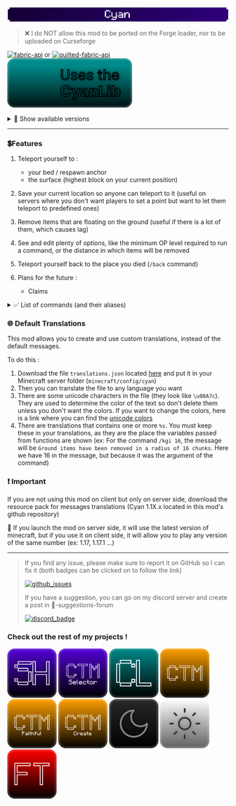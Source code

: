 ![banner](https://github.com/Aeldit/Cyan/blob/1.20.x/images/banner_small.png?raw=true)
<!-- modrinth_exclude.start -->
> ❌ I do NOT allow this mod to be ported on the Forge loader, nor to be uploaded on Curseforge
<!-- modrinth_exclude.end -->
[![fabric-api](https://cdn.jsdelivr.net/npm/@intergrav/devins-badges@3/assets/cozy/requires/fabric-api_vector.svg)](https://modrinth.com/mod/fabric-api)
or
[![quilted-fabric-api](https://cdn.jsdelivr.net/npm/@intergrav/devins-badges@3/assets/cozy/requires/quilted-fabric-api_vector.svg)](https://modrinth.com/mod/qsl)
[![cyanlib_badge_use](https://raw.githubusercontent.com/Aeldit/Aeldit/e84549f8cef529270bd41775357d577e1f71978a/images/cyanlib-cozy.svg)](https://modrinth.com/mod/cyanlib)
<details>
<summary>🎴 Show available versions</summary>

| Supported MC Version | Up To Date | Last Version |
|:--------------------:|:----------:|:------------:|
|   1.17.x - 1.18.x    |     ❌      |    0.9.3     |
|    1.19 - 1.19.2     |     ❌      |    0.9.13    |
|        1.19.3        |     ❌      |    0.9.7     |
|        1.19.4        |     ✅      |    latest    |
|    1.20 - 1.20.3     |     ✅      |    latest    |

</details>


***

### 💲Features

1. Teleport yourself to :
    - your bed / respawn anchor
    - the surface (highest block on your current position)

2. Save your current location so anyone can teleport to it
   (useful on servers where you don't want players to set a point but want to let them teleport to predefined ones)

3. Remove items that are floating on the ground (useful if there is a lot of them, which causes lag)

4. See and edit plenty of options, like the minimum OP level required to run a command, or the
   distance in which items will be removed

5. Teleport yourself back to the place you died (`/back` command)

6. Plans for the future :
    - Claims

<details>
<summary>✅ List of commands (and their aliases)</summary>

|               Command                |                            Description                             |         Alias         |
|:------------------------------------:|:------------------------------------------------------------------:|:---------------------:|
|                `/bed`                |            Teleports you to your bed or respawn anchor             |         `/b`          |
|          `/killgrounditems`          |      Kills a items floating on the ground in a certain radius      |        `/kgi`         |
|              `/surface`              |                    Teleports you to the surface                    |         `/s`          |
|                                      |                                                                    |                       |
|   `/set-location <location_name>`    |              Saves the current position as a location              | `/sl <location_name>` |
|  `/remove-location <location_name>`  |                     Removes the given location                     | `/rl <location_name>` |
|       `/remove-all-locations`        |                     Removes the given location                     |           ❌           |
|     `/location <location_name>`      |                Teleports you to the given location                 | `/l <location_name>`  |
|           `/get-locations`           |                  Displays all the saved locations                  |         `/gl`         |
| `/rename-location <name> <new_name>` |            Renames the given location to the given name            |           ❌           |
|                                      |                                                                    |                       |
|               `/back`                |              Teleports you to the last place you died              |           ❌           |
|                                      |                                                                    |                       |
|     `/cyan reload-translations`      |     Reloads the custom translations (useful when editing them)     |           ❌           |
|   `/cyan remove-properties-files`    |  Transfers the properties files to json files, then deletes them   |           ❌           |
|                                      |                                                                    |                       |
|          `/cyan get-config`          | Displays in the player's chat the current value of all the options |           ❌           |

</details>

### 🌐 Default Translations

This mod allows you to create and use custom translations, instead of the default messages.

To do this :

1. Download the file `translations.json`
   located [here](https://github.com/Aeldit/Cyan/tree/1.20.x/docs) and put it in your Minecraft server
   folder (`minecraft/config/cyan`)
2. Then you can translate the file to any language you want
3. There are some unicode characters in the file (they look like `\u00A7c`). They are used to determine the
   color of the text so don't delete them unless you don't want the colors. If you want to change the colors, here
   is a link where you can find the [unicode colors](https://minecraft.tools/en/color-code.php)
4. There are translations that contains one or more `%s`. You must keep these in your translations, as they are the
   place the variables passed from functions are shown (ex: For the
   command `/kgi 16`, the message will be `Ground items have been removed in a radius of 16 chunks`. Here we have
   16 in the message, but because it was the argument of the command)

### ❗ Important

If you are not using this mod on client but only on server side, download the resource pack for messages translations
(Cyan 1.1X.x located in this mod's github repository)

📖 If you launch the mod on server side, it will use the latest version of minecraft, but if you use it on client side,
it will allow you to play any version of the same number (ex: 1.17, 1.17.1 ...)

***

> If you find any issue, please make sure to report it on GitHub so I can fix it (both badges can be clicked on to
> follow the link)
>
> [![github_issues](https://img.shields.io/github/issues/Aeldit/Cyan?color=red&style=for-the-badge&logo=github)](https://github.com/Aeldit/Cyan/issues)
>
> If you have a suggestion, you can go on my discord server and create a post in 🗽-suggestions-forum
>
> [![discord_badge](https://img.shields.io/discord/750243612473819188?color=7289da&label=DISCORD&logo=discord&logoColor=7289da&style=for-the-badge)](https://discord.gg/PcYPpqzhKS)

### Check out the rest of my projects !

[![cyansethome_badge](https://raw.githubusercontent.com/Aeldit/Aeldit/fdcc5b2b359f2bcc51654d9a973674c4d8557fd4/images/cyansethome-cozy-minimal.svg)](https://modrinth.com/mod/cyansethome)
[![ctms_badge](https://raw.githubusercontent.com/Aeldit/Aeldit/d668bc7cd71d654d2331905a5ad425283dedab94/images/ctms-cozy-minimal.svg)](https://modrinth.com/mod/ctm-selector)
[![cyanlib_badge](https://raw.githubusercontent.com/Aeldit/Aeldit/bef8e5f6a837ee8c3479a2550e92c0ac028200f3/images/cyanlib-cozy-minimal.svg)](https://modrinth.com/mod/cyanlib)
[![ctm_badge](https://raw.githubusercontent.com/Aeldit/Aeldit/e2fb5f7ffe92301f627540cebca28d9aa90c641d/images/ctm-cozy-minimal.svg)](https://modrinth.com/resourcepack/ctm-of-fabric)
[![ctm_faithful_badge](https://raw.githubusercontent.com/Aeldit/Aeldit/54529d9dbb33d35184f386269c889cef818e7e79/images/ctm-faithful-cozy-minimal.svg)](https://modrinth.com/resourcepack/ctm-faithful)
[![ctm_create_badge](https://raw.githubusercontent.com/Aeldit/Aeldit/54529d9dbb33d35184f386269c889cef818e7e79/images/ctm-create-cozy-minimal.svg)](https://modrinth.com/resourcepack/ctm-create)
[![dark_gui_badge](https://raw.githubusercontent.com/Aeldit/Aeldit/2f4a47b3752b28cbcd13c6d76c66a803d7fe1df5/images/dark-gui-cozy-minimal.svg)](https://modrinth.com/resourcepack/dark-smooth-gui)
[![light_gui_badge](https://raw.githubusercontent.com/Aeldit/Aeldit/2f4a47b3752b28cbcd13c6d76c66a803d7fe1df5/images/light-gui-cozy-minimal.svg)](https://modrinth.com/resourcepack/light-smooth-gui)
[![floating_texts_badge](https://raw.githubusercontent.com/Aeldit/Aeldit/c4163b0470c0d710ba2cd3314cd241b5669ef175/images/floating-texts-cozy-minimal.svg)](https://modrinth.com/datapack/floating-texts)
